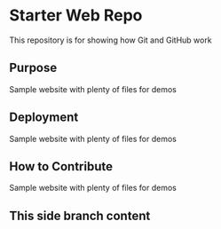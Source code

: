 # Starter Web Repo

This repository is for showing how Git and GitHub work

## Purpose

Sample website with plenty of files for demos


## Deployment 

Sample website with plenty of files for demos


## How to Contribute

Sample website with plenty of files for demos

## This side branch content